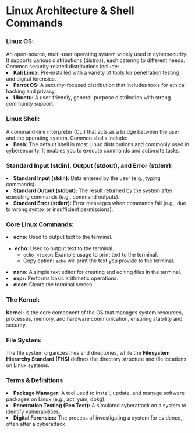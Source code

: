 

<h1>Linux Architecture & Shell Commands</h1>

<h3>Linux OS:</h3> An open-source, multi-user operating system widely used in cybersecurity. It supports various distributions (distros), each catering to different needs. Common security-related distributions include:

<li><strong>Kali Linux:</strong> Pre-installed with a variety of tools for penetration testing and digital forensics.</li>
<li><strong>Parrot OS:</strong> A security-focused distribution that includes tools for ethical hacking and privacy.</li>
<li><strong>Ubuntu:</strong> A user-friendly, general-purpose distribution with strong community support.</li>

<h3>Linux Shell:</h3> A command-line interpreter (CLI) that acts as a bridge between the user and the operating system. Common shells include:
<li><strong>Bash:</strong> The default shell in most Linux distributions and commonly used in cybersecurity. It enables you to execute commands and automate tasks.</li>

<h3>Standard Input (stdin), Output (stdout), and Error (stderr):</h3> 
<li><strong>Standard Input (stdin):</strong> Data entered by the user (e.g., typing commands).</li>
<li><strong>Standard Output (stdout):</strong> The result returned by the system after executing commands (e.g., command outputs).</li>
<li><strong>Standard Error (stderr):</strong> Error messages when commands fail (e.g., due to wrong syntax or insufficient permissions).</li>

<h3>Core Linux Commands:</h3>
<li><strong>echo:</strong> Used to output text to the terminal.</li> 

- **echo:** Used to output text to the terminal.
  - `echo <text>`: Example usage to print text to the terminal.
  - Copy option: ```echo``` will print the text you provide to the terminal.
  
<li><strong>nano:</strong> A simple text editor for creating and editing files in the terminal.</li>
<li><strong>expr:</strong> Performs basic arithmetic operations.</li>
<li><strong>clear:</strong> Clears the terminal screen.</li>

<h3>The Kernel:</h3> 
<b>Kernel:</b> is the core component of the OS that manages system resources, processes, memory, and hardware communication, ensuring stability and security.
<h3>File System:</h3>
The file system organizes files and directories, while the <b>Filesystem Hierarchy Standard (FHS)</b> defines the directory structure and file locations on Linux systems.

<h3>Terms & Definitions</h3>
<li><b>Package Manager:</b> A tool used to install, update, and manage software packages on Linux (e.g., apt, yum, dpkg).</li>
<li><b>Penetration Testing (Pen Test):</b> A simulated cyberattack on a system to identify vulnerabilities.</li>
<li><b>Digital Forensics:</b> The process of investigating a system for evidence, often after a cyberattack.</li>



